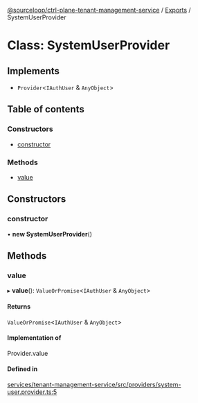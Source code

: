 [@sourceloop/ctrl-plane-tenant-management-service](../README.md) / [Exports](../modules.md) / SystemUserProvider

# Class: SystemUserProvider

## Implements

- `Provider`<`IAuthUser` & `AnyObject`\>

## Table of contents

### Constructors

- [constructor](SystemUserProvider.md#constructor)

### Methods

- [value](SystemUserProvider.md#value)

## Constructors

### constructor

• **new SystemUserProvider**()

## Methods

### value

▸ **value**(): `ValueOrPromise`<`IAuthUser` & `AnyObject`\>

#### Returns

`ValueOrPromise`<`IAuthUser` & `AnyObject`\>

#### Implementation of

Provider.value

#### Defined in

[services/tenant-management-service/src/providers/system-user.provider.ts:5](https://github.com/sourcefuse/arc-saas/blob/5e03dcb/services/tenant-management-service/src/providers/system-user.provider.ts#L5)
